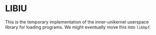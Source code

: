 # LIBIU

This is the temporary implementation of the inner-unikernel userspace library
for loading programs. We might eventually move this into `libbpf`.
